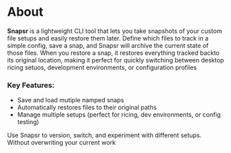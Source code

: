 # About
**Snapsr** is a lightweight CLI tool that lets you take snapshots of your custom file setups and easily restore them later. Define which files to track in a simple config, save a snap, and Snapsr will archive the current state of those files. When you restore a snap, it restores everything tracked backto its original location, making it perfect for quickly switching between desktop ricing setuos, development environments, or configuration profiles

### Key Features:
- Save and load mutiple namped snaps
- Automatically restores files to their original paths
- Manage multiple setups (perfect for ricing, dev environments, or config testing)

Use Snapsr to version, switch, and experiment with different setups. Without overwriting your current work
